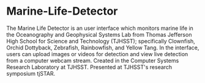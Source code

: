 # Marine-Life-Detector
The Marine Life Detector is an user interface which monitors marine life in the Oceanography and Geophysical Systems Lab from Thomas Jefferson High School for Science and Technology (TJHSST); specifically Clownfish, Orchid Dottyback, Zebrafish, Rainbowfish, and Yellow Tang. In the interface, users can upload images or videos for detection and view live detection from a computer webcam stream. Created in the Computer Systems Research Laboratory at TJHSST. Presented at TJHSST's research symposium tjSTAR.
